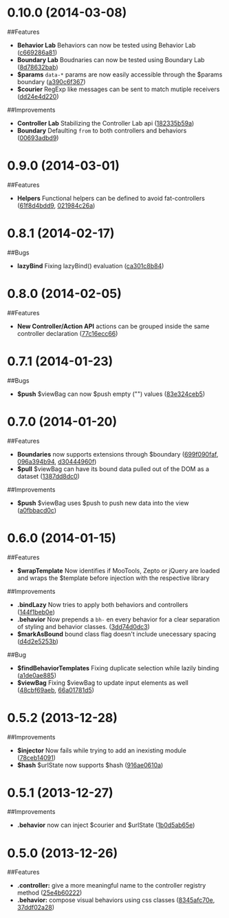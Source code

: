 # 0.10.0 (2014-03-08)

##Features
- **Behavior Lab** Behaviors can now be tested using Behavior Lab ([c669286a81](https://github.com/stikjs/stik.js/commit/c669286a818ab461aa3a05177f5233cb05482695))
- **Boundary Lab** Boudnaries can now be tested using Boundary Lab ([8d78632bab](https://github.com/stikjs/stik.js/commit/8d78632bab62e4690e892cae8858366464d8039c))
- **$params** `data-*` params are now easily accessible through the $params boundary ([a390c6f367](https://github.com/stikjs/stik.js/commit/a390c6f367c27b47062369ff298bc4912bd0c72a))
- **$courier** RegExp like messages can be sent to match mutiple receivers ([dd24e4d220](https://github.com/stikjs/stik.js/commit/dd24e4d220a7976983667b72c6493852c1f522ee))

##Improvements
- **Controller Lab** Stabilizing the Controller Lab api ([182335b59a](https://github.com/stikjs/stik.js/commit/182335b59a98a570178b555408cad42101e795fe))
- **Boundary** Defaulting `from` to both controllers and behaviors ([00693adbd9](https://github.com/stikjs/stik.js/commit/00693adbd9e078a541ed0f87406fb474387e92d6))

# 0.9.0 (2014-03-01)

##Features
- **Helpers** Functional helpers can be defined to avoid fat-controllers ([61f8d4bdd9](https://github.com/stikjs/stik.js/commit/61f8d4bdd918f78465d942418834675b9c258629), [021984c26a](https://github.com/stikjs/stik.js/commit/021984c26a65001d088e940019cafbc2e1f32321))

# 0.8.1 (2014-02-17)

##Bugs
- **lazyBind** Fixing lazyBind() evaluation ([ca301c8b84](https://github.com/stikjs/stik.js/commit/ca301c8b8491abf863315ed626067fe3f7b1673a))

# 0.8.0 (2014-02-05)

##Features
- **New Controller/Action API** actions can be grouped inside the same controller declaration ([77c16ecc66](https://github.com/stikjs/stik.js/commit/77c16ecc6647a98892f601837c650f327f8ed80f))

# 0.7.1 (2014-01-23)

##Bugs
- **$push** $viewBag can now $push empty ("") values ([83e324ceb5](https://github.com/stikjs/stik.js/commit/83e324ceb561ebdc2d4ac2d14da6b2fdc7d7b94c))

# 0.7.0 (2014-01-20)

##Features
- **Boundaries** now supports extensions through $boundary ([699f090faf](https://github.com/stikjs/stik.js/commit/699f090fafaa08ff237e074f86bddcc813bc74bd), [096a394b94](https://github.com/stikjs/stik.js/commit/096a394b94ee4319c246f7e7a543af9cefd0a972), [d30444960f](https://github.com/stikjs/stik.js/commit/d30444960f98a8f234cf35676b051d726a4c45b5))
- **$pull** $viewBag can have its bound data pulled out of the DOM as a dataset ([1387dd8dc0](https://github.com/stikjs/stik.js/commit/1387dd8dc004aa93ebdb6924948ec8890e042a2b))

##Improvements
- **$push** $viewBag uses $push to push new data into the view ([a0fbbacd0c](https://github.com/stikjs/stik.js/commit/a0fbbacd0cd322a32e191b9a75cf2ca43f865283))

# 0.6.0 (2014-01-15)

##Features
- **$wrapTemplate** Now identifies if MooTools, Zepto or jQuery are loaded and wraps the $template before injection with the respective library

##Improvements
- **.bindLazy** Now tries to apply both behaviors and controllers
  ([144f1beb0e](https://github.com/stikjs/stik.js/commit/144f1beb0edeed724ac520f62f7b50b3af6cd82a))
- **.behavior** Now prepends a `bh-` en every behavior for a clear separation of styling and behavior classes.
  ([3dd74d0dc3](https://github.com/stikjs/stik.js/commit/3dd74d0dc331ef2605d0489b9c1bf7eaeaf4c523))
- **$markAsBound** bound class flag doesn't include unecessary spacing ([d4d2e5253b](https://github.com/stikjs/stik.js/commit/d4d2e5253b2794f28a776d707a37016a7ffb7421))

##Bug
- **$findBehaviorTemplates** Fixing duplicate selection while lazily binding
  ([a1de0ae885](https://github.com/stikjs/stik.js/commit/a1de0ae885e5ba14947d908d0a4838c325c2b50d))
- **$viewBag** Fixing $viewBag to update input elements as well ([48cbf69aeb](https://github.com/stikjs/stik.js/commit/48cbf69aebe0571a2bf30e3598846cb07374401a), [66a01781d5](https://github.com/stikjs/stik.js/commit/66a01781d5d919574f7e2399ebaa5f1f1b60a40b))

# 0.5.2 (2013-12-28)

##Improvements
- **$injector** Now fails while trying to add an inexisting module
  ([78ceb14091](https://github.com/stikjs/stik.js/commit/78ceb140911db72888da751f05e3ce30dd93faa2))
- **$hash** $urlState now supports $hash
  ([916ae0610a](https://github.com/stikjs/stik.js/commit/916ae0610aeff9e4e39bd14375987927ee501dd6))

# 0.5.1 (2013-12-27)

##Improvements
- **.behavior** now can inject $courier and $urlState
  ([1b0d5ab65e](https://github.com/stikjs/stik.js/commit/1b0d5ab65e7944cbcc4c4ecc79ff47d05628b6d1))

# 0.5.0 (2013-12-26)

##Features
- **.controller:** give a more meaningful name to the controller registry method
  ([25e4b60222](https://github.com/stikjs/stik.js/commit/25e4b60222f7a3e909cfd9807a3c0be8295a8f6d))
- **.behavior:** compose visual behaviors using css classes
  ([8345afc70e](https://github.com/stikjs/stik.js/commit/8345afc70e56f493ef37309d0c8360c3717259fd),
  [37ddf02a28](https://github.com/stikjs/stik.js/commit/37ddf02a289a2dda44680fa82225d443c2535c43))
